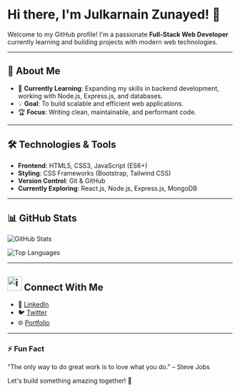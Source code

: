 # Hi there, I'm Julkarnain Zunayed! 👋

Welcome to my GitHub profile! I'm a passionate **Full-Stack Web Developer** currently learning and building projects with modern web technologies.

---

## 🚀 About Me

- 🌱 **Currently Learning**: Expanding my skills in backend development, working with Node.js, Express.js, and databases.
- 💡 **Goal**: To build scalable and efficient web applications.
- 🏆 **Focus**: Writing clean, maintainable, and performant code.

---

## 🛠️ Technologies & Tools

- **Frontend**: HTML5, CSS3, JavaScript (ES6+)
- **Styling**: CSS Frameworks (Bootstrap, Tailwind CSS)
- **Version Control**: Git & GitHub
- **Currently Exploring**: React.js, Node.js, Express.js, MongoDB

---

## 📊 GitHub Stats

![GitHub Stats](https://github-readme-stats.vercel.app/api?username=julkarzunayed&show_icons=true&theme=radical)

![Top Languages](https://github-readme-stats.vercel.app/api/top-langs/?username=julkarzunayed&layout=compact&theme=radical)

---

## <img width="32" height="32" alt="image" src="https://github.com/user-attachments/assets/71518fe5-730f-428f-9131-8bd884e04c4b" /> Connect With Me

- 💼 [LinkedIn](https://linkedin.com/in/yourusername)
- 🐦 [Twitter](https://twitter.com/yourusername)
- 🌐 [Portfolio](https://julkar-zunayed.netlify.app)

---

### ⚡ Fun Fact

"The only way to do great work is to love what you do." – Steve Jobs

Let's build something amazing together! 🚀




